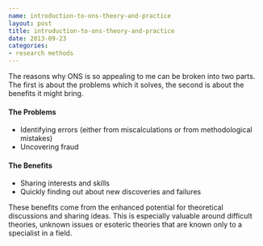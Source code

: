 ```yaml
---
name: introduction-to-ons-theory-and-practice
layout: post
title: introduction-to-ons-theory-and-practice
date: 2013-09-23
categories:
- research methods
---
```


The reasons why ONS is so appealing to me can be broken into two parts.  The first is about the problems which it solves, the second is about the benefits it might bring.

#### The Problems

- Identifying errors (either from miscalculations or from methodological mistakes)
- Uncovering fraud

#### The Benefits

- Sharing interests and skills 
- Quickly finding out about new discoveries and failures

These benefits come from the enhanced potential for theoretical discussions and sharing ideas.  This is especially valuable around difficult theories, unknown issues or esoteric theories that are known only to a specialist in a field.
